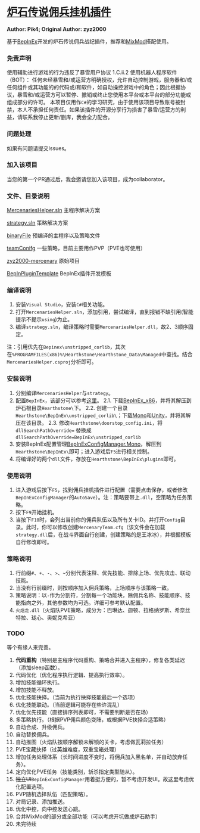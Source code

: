 # [炉石传说佣兵挂机插件](https://github.com/Pik-4/Hearthstone_Mercenaries_BepInEx)

**Author: Pik4; Original Author: zyz2000**

基于[BepInEx](https://github.com/BepInEx/BepInEx)开发的炉石传说佣兵战纪插件，推荐和[MixMod](https://4pda.to/forum/index.php?showtopic=870696)搭配使用。

### 免责声明
使用辅助进行游戏的行为违反了暴雪用户协议 1.C.ii.2 使用机器人程序软件（BOT）： 任何未经暴雪和/或运营方明确授权，允许自动控制游戏，服务器和/或任何组件或其功能的的代码或/和软件，如自动操控游戏中的角色；因此根据协议，暴雪和/或运营方可以暂停、撤销或终止您使用本平台或本平台的部分功能或组成部分的许可。 
本项目仅用作`C#`的学习研究，由于使用该项目导致账号被封禁，本人不承担任何责任。如果该插件的开源分享行为损害了暴雪/运营方的利益，请联系我停止更新/删库，我会全力配合。 

### 问题处理

如果有问题请提交Issues。

### 加入该项目

当您的第一个PR通过后，我会邀请您加入该项目，成为collaborator。

### 文件、目录说明

[MercenariesHelper.sln](https://github.com/Pik-4/Hearthstone_Mercenaries_BepInEx/blob/main/MercenariesHelper.sln) 主程序解决方案

[strategy.sln](https://github.com/Pik-4/Hearthstone_Mercenaries_BepInEx/blob/main/strategy.sln) 策略解决方案

[binaryFile](https://github.com/Pik-4/Hearthstone_Mercenaries_BepInEx/tree/main/binaryFile) 预编译的主程序以及策略文件

[teamConifg](https://github.com/Pik-4/Hearthstone_Mercenaries_BepInEx/tree/main/teamConifg) 一些策略，目前主要用作PVP（PVE也可使用）

[zyz2000-mercenary](https://github.com/Pik-4/Hearthstone_Mercenaries_BepInEx/tree/main/zyz2000-mercenary) 原始项目

[BepInPluginTemplate](https://github.com/Pik-4/Hearthstone_Mercenaries_BepInEx/blob/main/BepInPluginTemplate.sln) BepInEx插件开发模板


### 编译说明

1. 安装`Visual Studio`，安装`C#`相关功能。
2. 打开`MercenariesHelper.sln`，添加引用，尝试编译，直到报错不缺引用(智能提示不提示`using`)为止。
3. 编译`strategy.sln`，编译策略时需要`MercenariesHelper.dll`，故2、3顺序固定。

注：引用优先在`Bepinex\unstripped_corlib`，其次在`%PROGRAMFILES(x86)%\Hearthstone\Hearthstone_Data\Managed`中查找。结合`MercenariesHelper.csproj`分析即可。

### 安装说明

1. 分别编译`MercenariesHelper`与`strategy`。
2. 配置`BepInEx`，该部分可以参考[这里](https://4pda.to/forum/index.php?showtopic=870696&st=4780#entry114865283)。
  2.1. 下载[BepInEx_x86](https://github.com/BepInEx/BepInEx/releases)，并将其解压到炉石根目录`Hearthstone\`下。
  2.2. 创建一个目录`Hearthstone\BepInEx\unstripped_corlib\`；下载[Mono](https://unity.bepinex.dev/corlibs/2019.4.37.zip)和[Unity](https://unity.bepinex.dev/libraries/2019.4.37.zip)，并将其解压在该目录。
  2.3. 修改`Hearthstone\doorstop_config.ini`，将`dllSearchPathOverride=` 替换成`dllSearchPathOverride=BepInEx\unstripped_corlib`
3. 安装BepInEx配置管理[BepInExConfigManager.Mono](https://github.com/sinai-dev/BepInExConfigManager/releases)，解压到`Hearthstone\BepInEx\`即可；进入游戏后`F5`进行相关控制。
4. 将编译好的两个`dll`文件，存放在`Hearthstone\BepInEx\plugins`即可。

### 使用说明

1. 进入游戏后按下`F5`，找到佣兵挂机插件进行配置（需要点击保存，或者修改`BepInExConfigManager`的`AutoSave`）。注：策略要带上`.dll`，空策略为任务策略。
2. 按下`F9`开始挂机。
3. 当按下`F10`时，会列出当前你的佣兵队伍以及所有关卡ID。并打开`Config`目录。此时，你可以修改创建`MercenaryTeam.cfg`（该文件会在加载`strategy.dll`后，在战斗界面自行创建，创建策略的是王冰冰），并根据模板自行修改即可。

### 策略说明

1. 行前缀`#`、`+`、`-`、`>`、`~`分别代表注释、优先技能、排除上场、优先攻击、联动技能。
2. 当没有行前缀时，则按顺序加入佣兵策略，上场顺序与该策略一致。
3. 策略说明：以`-`作为分割符，分割每一个功能块，除佣兵名称、技能顺序、技能指向之外，其他参数均为可选。详细可参考默认配置。
4. `火焰龙.dll`（火焰队PVE策略，成分为：巴琳达、迦顿、拉格纳罗斯、希奈丝特拉、珑心、奥妮克希亚）

### TODO

等个有缘人来完善。

1. **代码重构**（特别是主程序代码重构、策略合并进入主程序），修复各类延迟（添加sleep函数）。
2. 代码优化（优化程序执行逻辑、提高执行效率）。
3. 增加技能循环执行。
4. 增加技能不释放。
5. 优化技能抉择。（当前为执行抉择技能最后一个选项）
6. 优化技能联动。（当前逻辑可能存在些许混乱）
7. 优化优先技能（直接排序列表即可，不需要判断是否在场）
8. 多策略执行。（根据PVP佣兵颜色变阵，或根据PVE抉择合适策略）
9. 自动合成、升级佣兵。
10. 自动替换佣兵。
11. 自动推图（火焰队按顺序解锁未解锁的关卡，考虑做瓦莉拉任务）
12. PVE宝藏抉择（过英雄难度，双重宝箱处理）
13. 增加任务处理体系（长时间进度不变时，将佣兵加入黑名单，并自动放弃任务）。
14. 定向优化PVE任务（技能类别，斩杀指定类型随从）。
15. ~~独立UI~~`BepInExConfigManager`用着挺方便的，暂不考虑开发UI。故这里考虑优化配置选项。
16. PVP随机选择队伍（匹配策略）。
17. 对局记录、添加推送。
18. 优化中控，向中控发送心跳。
19. 合并MixMod的部分或全部功能（可以考虑开坑做成炉石助手）
20. 未完待续

